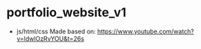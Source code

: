 # portfolio_website_v1
- js/html/css
  Made based on: https://www.youtube.com/watch?v=ldwlOzRvYOU&t=26s
